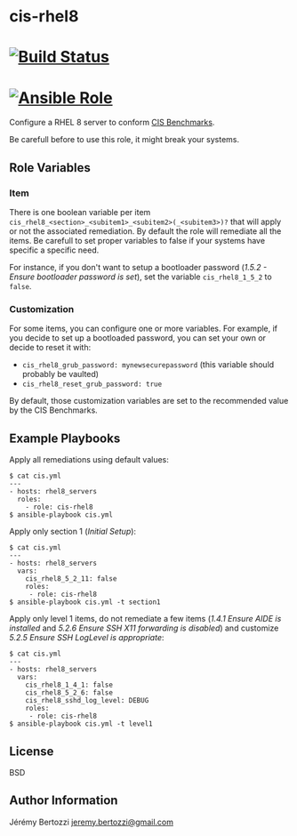 # cis-rhel8


# [![Build Status](https://travis-ci.org/jbertozzi/ansible-role-cis-rhel8.svg?branch=master)](https://travis-ci.org/jbertozzi/ansible-role-cis-rhel8)
# [![Ansible Role](https://img.shields.io/badge/role-jbertozzi.cis--rhel8-blue.svg)](https://galaxy.ansible.com/jbertozzi/cis-rhel8/)

Configure a RHEL 8 server to conform [CIS Benchmarks](https://www.cisecurity.org/benchmark/red_hat_linux/).

Be carefull before to use this role, it might break your systems.

## Role Variables

### Item

There is one boolean variable per item `cis_rhel8_<section>_<subitem1>_<subitem2>(_<subitem3>)?` that will apply or not the associated remediation. By default the role will remediate all the items. Be carefull to set proper variables to false if your systems have specific a specific need.

For instance, if you don't want to setup a bootloader password (_1.5.2 - Ensure bootloader password is set_), set the variable `cis_rhel8_1_5_2` to `false`.

### Customization

For some items, you can configure one or more variables. For example, if you decide to set up a bootloaded password, you can set your own or decide to reset it with:

* `cis_rhel8_grub_password: mynewsecurepassword` (this variable should probably be vaulted)
* `cis_rhel8_reset_grub_password: true`

By default, those customization variables are set to the recommended value by the CIS Benchmarks.


## Example Playbooks

Apply all remediations using default values:

```
$ cat cis.yml
---
- hosts: rhel8_servers
  roles:
    - role: cis-rhel8
$ ansible-playbook cis.yml
```

Apply only section 1 (_Initial Setup_):

```
$ cat cis.yml
---
- hosts: rhel8_servers
  vars:
    cis_rhel8_5_2_11: false
    roles:
     - role: cis-rhel8
$ ansible-playbook cis.yml -t section1
```

Apply only level 1 items, do not remediate a few items (_1.4.1 Ensure AIDE is installed_ and _5.2.6 Ensure SSH X11 forwarding is disabled_) and customize _5.2.5 Ensure SSH LogLevel is appropriate_:

```
$ cat cis.yml
---
- hosts: rhel8_servers
  vars:
    cis_rhel8_1_4_1: false
    cis_rhel8_5_2_6: false
    cis_rhel8_sshd_log_level: DEBUG
    roles:
     - role: cis-rhel8
$ ansible-playbook cis.yml -t level1
```

## License

BSD

## Author Information

Jérémy Bertozzi <jeremy.bertozzi@gmail.com>
